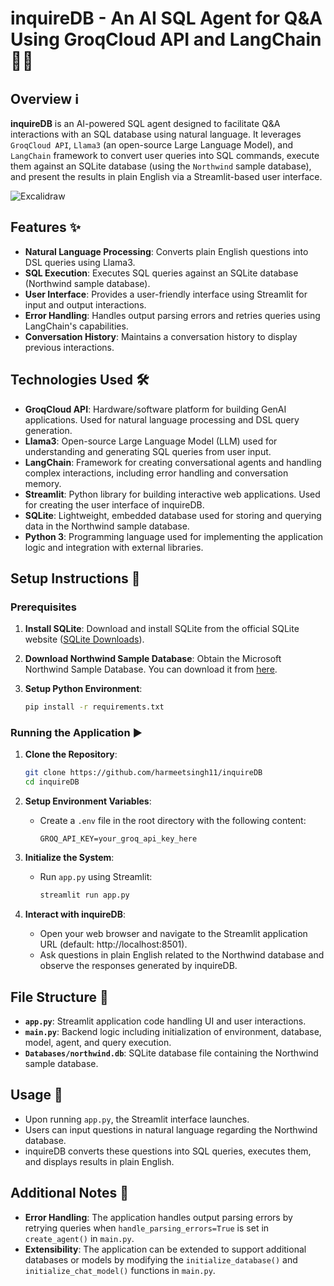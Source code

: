 # inquireDB - An AI SQL Agent for Q&A Using GroqCloud API and LangChain 👩‍💻

## Overview ℹ️

**inquireDB** is an AI-powered SQL agent designed to facilitate Q&A interactions with an SQL database using natural language. It leverages `GroqCloud API`, `Llama3` (an open-source Large Language Model), and `LangChain` framework to convert user queries into SQL commands, execute them against an SQLite database (using the `Northwind` sample database), and present the results in plain English via a Streamlit-based user interface.

![Excalidraw](https://github.com/harmeetsingh11/inquireDB/assets/130365071/e47f0941-fb7c-4fbd-ac5c-561fcadb12d4)


## Features ✨

- **Natural Language Processing**: Converts plain English questions into DSL queries using Llama3.
- **SQL Execution**: Executes SQL queries against an SQLite database (Northwind sample database).
- **User Interface**: Provides a user-friendly interface using Streamlit for input and output interactions.
- **Error Handling**: Handles output parsing errors and retries queries using LangChain's capabilities.
- **Conversation History**: Maintains a conversation history to display previous interactions.

## Technologies Used 🛠️

- **GroqCloud API**: Hardware/software platform for building GenAI applications. Used for natural language processing and DSL query generation.
- **Llama3**: Open-source Large Language Model (LLM) used for understanding and generating SQL queries from user input.
- **LangChain**: Framework for creating conversational agents and handling complex interactions, including error handling and conversation memory.
- **Streamlit**: Python library for building interactive web applications. Used for creating the user interface of inquireDB.
- **SQLite**: Lightweight, embedded database used for storing and querying data in the Northwind sample database.
- **Python 3**: Programming language used for implementing the application logic and integration with external libraries.

## Setup Instructions 🚀

### Prerequisites

1. **Install SQLite**: Download and install SQLite from the official SQLite website ([SQLite Downloads](https://sqlite.org/download.html)).

2. **Download Northwind Sample Database**: Obtain the Microsoft Northwind Sample Database. You can download it from [here](https://github.com/jpwhite3/northwind-SQLite3).

3. **Setup Python Environment**:
   ```bash
   pip install -r requirements.txt
   ```

### Running the Application ▶️

1. **Clone the Repository**:
   ```bash
   git clone https://github.com/harmeetsingh11/inquireDB
   cd inquireDB
   ```

2. **Setup Environment Variables**:
   - Create a `.env` file in the root directory with the following content:
     ```plaintext
     GROQ_API_KEY=your_groq_api_key_here
     ```

3. **Initialize the System**:
   - Run `app.py` using Streamlit:
     ```bash
     streamlit run app.py
     ```

4. **Interact with inquireDB**:
   - Open your web browser and navigate to the Streamlit application URL (default: http://localhost:8501).
   - Ask questions in plain English related to the Northwind database and observe the responses generated by inquireDB.

## File Structure 📁

- **`app.py`**: Streamlit application code handling UI and user interactions.
- **`main.py`**: Backend logic including initialization of environment, database, model, agent, and query execution.
- **`Databases/northwind.db`**: SQLite database file containing the Northwind sample database.

## Usage 📘

- Upon running `app.py`, the Streamlit interface launches.
- Users can input questions in natural language regarding the Northwind database.
- inquireDB converts these questions into SQL queries, executes them, and displays results in plain English.

## Additional Notes 📝

- **Error Handling**: The application handles output parsing errors by retrying queries when `handle_parsing_errors=True` is set in `create_agent()` in `main.py`.
- **Extensibility**: The application can be extended to support additional databases or models by modifying the `initialize_database()` and `initialize_chat_model()` functions in `main.py`.
